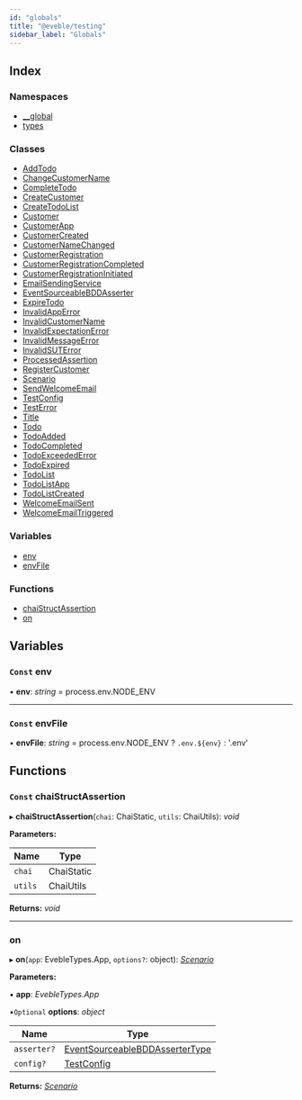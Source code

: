 ```yaml
---
id: "globals"
title: "@eveble/testing"
sidebar_label: "Globals"
---
```


## Index

### Namespaces

* [__global](modules/__global.md)
* [types](modules/types.md)

### Classes

* [AddTodo](classes/addtodo.md)
* [ChangeCustomerName](classes/changecustomername.md)
* [CompleteTodo](classes/completetodo.md)
* [CreateCustomer](classes/createcustomer.md)
* [CreateTodoList](classes/createtodolist.md)
* [Customer](classes/customer.md)
* [CustomerApp](classes/customerapp.md)
* [CustomerCreated](classes/customercreated.md)
* [CustomerNameChanged](classes/customernamechanged.md)
* [CustomerRegistration](classes/customerregistration.md)
* [CustomerRegistrationCompleted](classes/customerregistrationcompleted.md)
* [CustomerRegistrationInitiated](classes/customerregistrationinitiated.md)
* [EmailSendingService](classes/emailsendingservice.md)
* [EventSourceableBDDAsserter](classes/eventsourceablebddasserter.md)
* [ExpireTodo](classes/expiretodo.md)
* [InvalidAppError](classes/invalidapperror.md)
* [InvalidCustomerName](classes/invalidcustomername.md)
* [InvalidExpectationError](classes/invalidexpectationerror.md)
* [InvalidMessageError](classes/invalidmessageerror.md)
* [InvalidSUTError](classes/invalidsuterror.md)
* [ProcessedAssertion](classes/processedassertion.md)
* [RegisterCustomer](classes/registercustomer.md)
* [Scenario](classes/scenario.md)
* [SendWelcomeEmail](classes/sendwelcomeemail.md)
* [TestConfig](classes/testconfig.md)
* [TestError](classes/testerror.md)
* [Title](classes/title.md)
* [Todo](classes/todo.md)
* [TodoAdded](classes/todoadded.md)
* [TodoCompleted](classes/todocompleted.md)
* [TodoExceededError](classes/todoexceedederror.md)
* [TodoExpired](classes/todoexpired.md)
* [TodoList](classes/todolist.md)
* [TodoListApp](classes/todolistapp.md)
* [TodoListCreated](classes/todolistcreated.md)
* [WelcomeEmailSent](classes/welcomeemailsent.md)
* [WelcomeEmailTriggered](classes/welcomeemailtriggered.md)

### Variables

* [env](globals.md#const-env)
* [envFile](globals.md#const-envfile)

### Functions

* [chaiStructAssertion](globals.md#const-chaistructassertion)
* [on](globals.md#on)

## Variables

### `Const` env

• **env**: *string* = process.env.NODE_ENV

___

### `Const` envFile

• **envFile**: *string* = process.env.NODE_ENV ? `.env.${env}` : '.env'

## Functions

### `Const` chaiStructAssertion

▸ **chaiStructAssertion**(`chai`: ChaiStatic, `utils`: ChaiUtils): *void*

**Parameters:**

Name | Type |
------ | ------ |
`chai` | ChaiStatic |
`utils` | ChaiUtils |

**Returns:** *void*

___

###  on

▸ **on**(`app`: EvebleTypes.App, `options?`: object): *[Scenario](classes/scenario.md)*

**Parameters:**

▪ **app**: *EvebleTypes.App*

▪`Optional`  **options**: *object*

Name | Type |
------ | ------ |
`asserter?` | [EventSourceableBDDAsserterType](interfaces/types.eventsourceablebddassertertype.md) |
`config?` | [TestConfig](classes/testconfig.md) |

**Returns:** *[Scenario](classes/scenario.md)*
